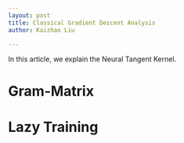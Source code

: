 ```yaml
---
layout: post
title: Classical Gradient Descent Analysis
author: Kaizhao Liu

---
```


In this article, we explain the Neural Tangent Kernel.


# Gram-Matrix 



# Lazy Training

